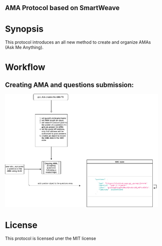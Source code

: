 ## AMA Protocol based on SmartWeave

# Synopsis
This protocol introduces an all new method to create and organize AMAs (Ask Me Anything).

# Workflow
## Creating AMA and questions submission:

<center><img src="./workflow.png"></center>

# License 
This protocol is licensed uner the MIT license
